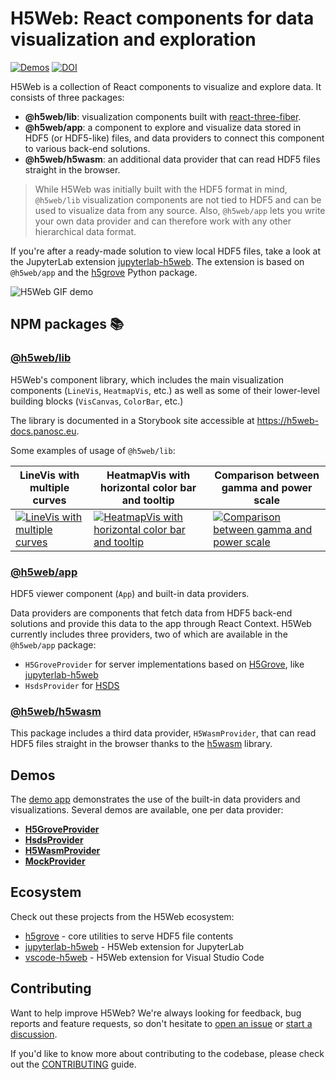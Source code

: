 # H5Web: React components for data visualization and exploration

[![Demos](https://img.shields.io/website?down_message=offline&label=demo&up_message=online&url=https%3A%2F%2Fh5web.panosc.eu%2F)](https://h5web.panosc.eu/)
[![DOI](https://zenodo.org/badge/DOI/10.5281/zenodo.6458452.svg)](https://doi.org/10.5281/zenodo.6458452)

H5Web is a collection of React components to visualize and explore data. It
consists of three packages:

- **@h5web/lib**: visualization components built with
  [react-three-fiber](https://github.com/react-spring/react-three-fiber).
- **@h5web/app**: a component to explore and visualize data stored in HDF5 (or
  HDF5-like) files, and data providers to connect this component to various
  back-end solutions.
- **@h5web/h5wasm**: an additional data provider that can read HDF5 files
  straight in the browser.

> While H5Web was initially built with the HDF5 format in mind, `@h5web/lib`
> visualization components are not tied to HDF5 and can be used to visualize
> data from any source. Also, `@h5web/app` lets you write your own data provider
> and can therefore work with any other hierarchical data format.

If you're after a ready-made solution to view local HDF5 files, take a look at
the JupyterLab extension
[jupyterlab-h5web](https://github.com/silx-kit/jupyterlab-h5web). The extension
is based on `@h5web/app` and the [h5grove](https://github.com/silx-kit/h5grove/)
Python package.

![H5Web GIF demo](https://user-images.githubusercontent.com/2936402/107791492-4c512980-6d54-11eb-8ba4-4a1433bdfeea.gif)

## NPM packages 📚

### [@h5web/lib](https://www.npmjs.com/package/@h5web/lib)

H5Web's component library, which includes the main visualization components
(`LineVis`, `HeatmapVis`, etc.) as well as some of their lower-level building
blocks (`VisCanvas`, `ColorBar`, etc.)

The library is documented in a Storybook site accessible at
https://h5web-docs.panosc.eu.

Some examples of usage of `@h5web/lib`:

| LineVis with multiple curves                                                                                                                     | HeatmapVis with horizontal color bar and tooltip                                                                                                                          | Comparison between gamma and power scale                                                                                                            |
| ------------------------------------------------------------------------------------------------------------------------------------------------ | ------------------------------------------------------------------------------------------------------------------------------------------------------------------------- | --------------------------------------------------------------------------------------------------------------------------------------------------- |
| [![LineVis with multiple curves](https://screenshots.codesandbox.io/kwkli/99.png)](https://codesandbox.io/s/h5weblib-demo-multiple-curves-kwkli) | [![HeatmapVis with horizontal color bar and tooltip](https://screenshots.codesandbox.io/ti5cy/75.png)](https://codesandbox.io/s/h5weblib-demo-heatmap-with-tooltip-ti5cy) | [![Comparison between gamma and power scale](https://screenshots.codesandbox.io/lzmvr/85.png)](https://codesandbox.io/s/gamma-vs-power-scale-lzmvr) |

### [@h5web/app](https://www.npmjs.com/package/@h5web/app)

HDF5 viewer component (`App`) and built-in data providers.

Data providers are components that fetch data from HDF5 back-end solutions and
provide this data to the app through React Context. H5Web currently includes
three providers, two of which are available in the `@h5web/app` package:

- `H5GroveProvider` for server implementations based on
  [H5Grove](https://github.com/silx-kit/h5grove), like
  [jupyterlab-h5web](https://github.com/silx-kit/jupyterlab-h5web)
- `HsdsProvider` for [HSDS](https://github.com/HDFGroup/hsds)

### [@h5web/h5wasm](https://www.npmjs.com/package/@h5web/h5wasm)

This package includes a third data provider, `H5WasmProvider`, that can read
HDF5 files straight in the browser thanks to the
[h5wasm](https://github.com/usnistgov/h5wasm) library.

## Demos

The [demo app](https://h5web.panosc.eu/) demonstrates the use of the built-in
data providers and visualizations. Several demos are available, one per data
provider:

- [**H5GroveProvider**](https://h5web.panosc.eu/h5grove)
- [**HsdsProvider**](https://h5web.panosc.eu/hsds)
- [**H5WasmProvider**](https://h5web.panosc.eu/h5wasm)
- [**MockProvider**](https://h5web.panosc.eu/mock)

## Ecosystem

Check out these projects from the H5Web ecosystem:

- [h5grove](https://github.com/silx-kit/h5grove) - core utilities to serve HDF5
  file contents
- [jupyterlab-h5web](https://github.com/silx-kit/jupyterlab-h5web) - H5Web
  extension for JupyterLab
- [vscode-h5web](https://github.com/silx-kit/vscode-h5web) - H5Web extension for
  Visual Studio Code

## Contributing

Want to help improve H5Web? We're always looking for feedback, bug reports and
feature requests, so don't hesitate to
[open an issue](https://github.com/silx-kit/h5web/issues/new/choose) or
[start a discussion](https://github.com/silx-kit/h5web/discussions).

If you'd like to know more about contributing to the codebase, please check out
the [CONTRIBUTING](CONTRIBUTING.md) guide.
